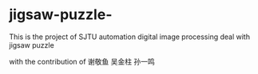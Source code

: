 # jigsaw-puzzle-
This is the project of SJTU automation digital image processing deal with jigsaw puzzle

with the contribution of 谢敬鱼 吴金柱 孙一鸣

